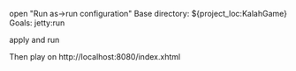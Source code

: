 open "Run as->run configuration"
Base directory: ${project_loc:KalahGame}
Goals: jetty:run

apply and run

Then play on http://localhost:8080/index.xhtml 
